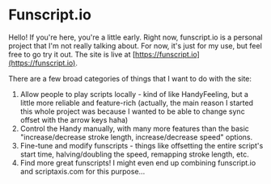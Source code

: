 # Funscript.io

Hello! If you're here, you're a little early. Right now, funscript.io is a personal project that I'm not really talking about. For now, it's just for my use, but feel free to go try it out. The site is live at [https://funscript.io](https://funscript.io).

There are a few broad categories of things that I want to do with the site:

1. Allow people to play scripts locally - kind of like HandyFeeling, but a little more reliable and feature-rich (actually, the main reason I started this whole project was because I wanted to be able to change sync offset with the arrow keys haha)
2. Control the Handy manually, with many more features than the basic "increase/decrease stroke length, increase/decrease speed" options.
3. Fine-tune and modify funscripts - things like offsetting the entire script's start time, halving/doubling the speed, remapping stroke length, etc.
4. Find more great funscripts! I might even end up combining funscript.io and scriptaxis.com for this purpose...
